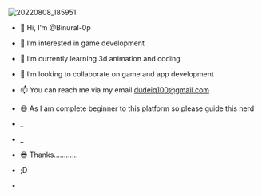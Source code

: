 ![20220808_185951](https://user-images.githubusercontent.com/110116087/184173539-a2429eb0-3bcb-4315-9f96-52b62b7a6b03.png)
- 👋 Hi, I’m @Binural-0p
- 👀 I’m interested in game development
- 🌱 I’m currently learning 3d animation and coding

- 💞️ I’m looking to collaborate on game and app development
- 📫 You can reach me via my email dudeiq100@gmail.com
- 😅 As I am complete beginner to this platform so please guide this nerd
- _
- _
- 😎 Thanks............
- ;D
-

<!---
Binural-0p/Binural-0p is a ✨ special ✨ repository because its `README.md` (this file) appears on your GitHub profile.
You can click the Preview link to take a look at your changes.
--->
